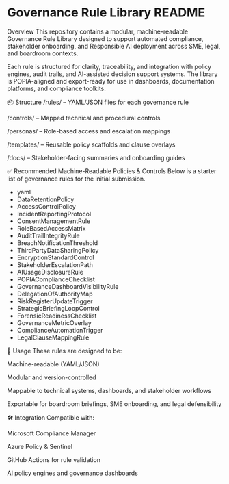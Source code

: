 # Governance Rule Library README
Overview
This repository contains a modular, machine-readable Governance Rule Library designed to support automated compliance, stakeholder onboarding, and Responsible AI deployment across SME, legal, and boardroom contexts.

Each rule is structured for clarity, traceability, and integration with policy engines, audit trails, and AI-assisted decision support systems. The library is POPIA-aligned and export-ready for use in dashboards, documentation platforms, and compliance toolkits.

📦 Structure
/rules/ – YAML/JSON files for each governance rule

/controls/ – Mapped technical and procedural controls

/personas/ – Role-based access and escalation mappings

/templates/ – Reusable policy scaffolds and clause overlays

/docs/ – Stakeholder-facing summaries and onboarding guides

✅ Recommended Machine-Readable Policies & Controls
Below is a starter list of governance rules for the initial submission. 

- yaml
- DataRetentionPolicy
- AccessControlPolicy
- IncidentReportingProtocol
- ConsentManagementRule
- RoleBasedAccessMatrix
- AuditTrailIntegrityRule
- BreachNotificationThreshold
- ThirdPartyDataSharingPolicy
- EncryptionStandardControl
- StakeholderEscalationPath
- AIUsageDisclosureRule
- POPIAComplianceChecklist
- GovernanceDashboardVisibilityRule
- DelegationOfAuthorityMap
- RiskRegisterUpdateTrigger
- StrategicBriefingLoopControl
- ForensicReadinessChecklist
- GovernanceMetricOverlay
- ComplianceAutomationTrigger
- LegalClauseMappingRule

🧭 Usage
These rules are designed to be:

Machine-readable (YAML/JSON)

Modular and version-controlled

Mappable to technical systems, dashboards, and stakeholder workflows

Exportable for boardroom briefings, SME onboarding, and legal defensibility

🛠️ Integration
Compatible with:

Microsoft Compliance Manager

Azure Policy & Sentinel

GitHub Actions for rule validation

AI policy engines and governance dashboards
